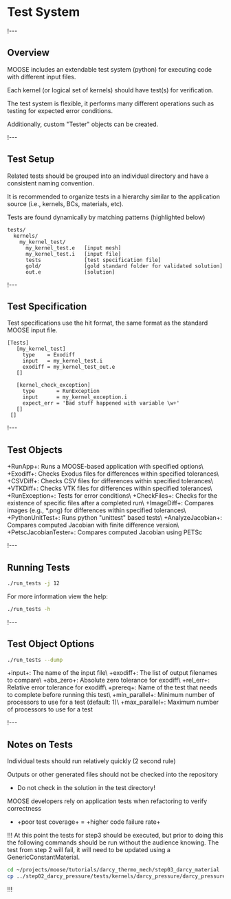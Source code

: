 # Test System

!---

## Overview

MOOSE includes an extendable test system (python) for executing code with different input files.

Each kernel (or logical set of kernels) should have test(s) for verification.

The test system is flexible, it performs many different operations such as testing for
expected error conditions.

Additionally, custom "Tester" objects can be created.

!---

## Test Setup

Related tests should be grouped into an individual directory and have a consistent naming convention.

It is recommended to organize tests in a hierarchy similar to the application source (i.e., kernels,
BCs, materials, etc).

Tests are found dynamically by matching patterns (highlighted below)

```text
tests/
  kernels/
    my_kernel_test/
      my_kernel_test.e   [input mesh]
      my_kernel_test.i   [input file]
      tests              [test specification file]
      gold/              [gold standard folder for validated solution]
      out.e              [solution]
```

!---

## Test Specification

Test specifications use the hit format, the same format as the standard MOOSE input file.

```text
[Tests]
   [my_kernel_test]
     type    = Exodiff
     input   = my_kernel_test.i
     exodiff = my_kernel_test_out.e
   []

   [kernel_check_exception]
     type       = RunException
     input      = my_kernel_exception.i
     expect_err = 'Bad stuff happened with variable \w+'
   []
 []
```

!---

## Test Objects

+RunApp+: Runs a MOOSE-based application with specified options\\
+Exodiff+: Checks Exodus files for differences within specified tolerances\\
+CSVDiff+: Checks CSV files for differences within specified tolerances\\
+VTKDiff+: Checks VTK files for differences within specified tolerances\\
+RunException+: Tests for error conditions\\
+CheckFiles+: Checks for the existence of specific files after a completed run\\
+ImageDiff+: Compares images (e.g., *.png) for differences within specified tolerances\\
+PythonUnitTest+: Runs python "unittest" based tests\\
+AnalyzeJacobian+: Compares computed Jacobian with finite difference version\\
+PetscJacobianTester+: Compares computed Jacobian using PETSc

!---

## Running Tests

```bash
./run_tests -j 12
```

For more information view the help:

```bash
./run_tests -h
```

!---

## Test Object Options

```bash
./run_tests --dump
```

+input+: The name of the input file\\
+exodiff+: The list of output filenames to compare\\
+abs_zero+: Absolute zero tolerance for exodiff\\
+rel_err+: Relative error tolerance for exodiff\\
+prereq+: Name of the test that needs to complete before running this test\\
+min_parallel+: Minimum number of processors to use for a test (default: 1)\\
+max_parallel+: Maximum number of processors to use for a test

!---

## Notes on Tests

Individual tests should run relatively quickly (2 second rule)

Outputs or other generated files should not be checked into the repository

- Do not check in the solution in the test directory!

MOOSE developers rely on application tests when refactoring to verify correctness

- +poor test coverage+ = +higher code failure rate+

!!!
At this point the tests for step3 should be executed, but prior to doing this the following commands
should be run without the audience knowing. The test from step 2 will fail, it will need to be
updated using a GenericConstantMaterial.

```bash
cd ~/projects/moose/tutorials/darcy_thermo_mech/step03_darcy_material
cp ../step02_darcy_pressure/tests/kernels/darcy_pressure/darcy_pressure.i tests/kernels/darcy_pressure/
```
!!!
